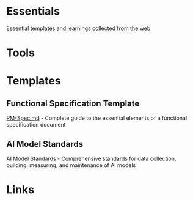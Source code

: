 # Essentials
Essential templates and learnings collected from the web 



# Tools


# Templates

## Functional Specification Template
[PM-Spec.md](PM-Spec.md) - Complete guide to the essential elements of a functional specification document

## AI Model Standards
[AI Model Standards](ai-model-standards.md) - Comprehensive standards for data collection, building, measuring, and maintenance of AI models


# Links



